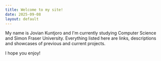 ```yaml
---
title: Welcome to my site!
date: 2025-09-08
layout: default
---
```


My name is Jovian Kuntjoro and I'm currently studying Computer Science and Simon Fraser University.
Everything listed here are links, descriptions and showcases of previous and current projects.

I hope you enjoy!
